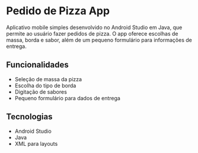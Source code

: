 # Pedido de Pizza App

Aplicativo mobile simples desenvolvido no Android Studio em Java, que permite ao usuário fazer pedidos de pizza. O app oferece escolhas de massa, borda e sabor, além de um pequeno formulário para informações de entrega.

## Funcionalidades
- Seleção de massa da pizza
- Escolha do tipo de borda
- Digitação de sabores
- Pequeno formulário para dados de entrega

## Tecnologias
- Android Studio
- Java
- XML para layouts
